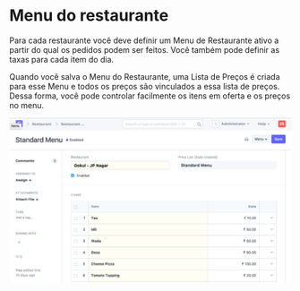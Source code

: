 # Menu do restaurante



Para cada restaurante você deve definir um Menu de Restaurante ativo a partir do qual os pedidos podem ser feitos. Você também pode definir as taxas para cada item do dia.


Quando você salva o Menu do Restaurante, uma Lista de Preços é criada para esse Menu e todos os preços são vinculados a essa lista de preços. Dessa forma, você pode controlar facilmente os itens em oferta e os preços no menu.


![Menu do restaurante](/files/restaurant-menu.png)



